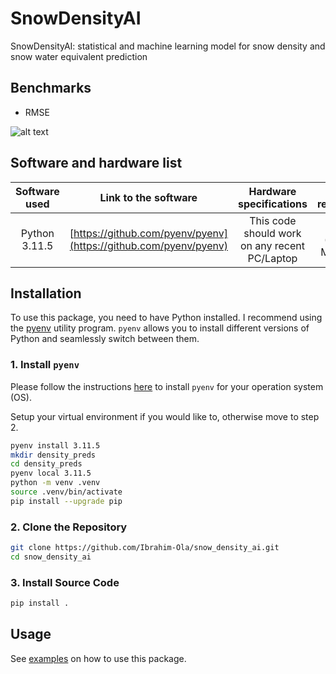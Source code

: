# SnowDensityAI
SnowDensityAI: statistical and machine learning model for snow density and snow water equivalent prediction


## Benchmarks

* RMSE

![alt text](https://github.com/Ibrahim-Ola/snow_density_ai/blob/main/plots/rmse_model_comparison.png)

<!-- * $R^2$

![alt text](https://github.com/Ibrahim-Ola/snow_density_ai/blob/main/plots/rsq_model_comparison.png) -->

## Software and hardware list

| Software used | Link to the software  | Hardware specifications  | OS required |
|:---:  |:---:  |:---:  |:---:  |
| Python 3.11.5 | [https://github.com/pyenv/pyenv](https://github.com/pyenv/pyenv) | This code should work on any recent PC/Laptop | Linux (any), MacOS|

## Installation

To use this package, you need to have Python installed. I recommend using the [pyenv](https://github.com/pyenv/pyenv) utility program. `pyenv` allows you to install different versions of Python and seamlessly switch between them.

### 1. Install `pyenv`

Please follow the instructions [here](https://github.com/pyenv/pyenv?tab=readme-ov-file#installation) to install `pyenv` for your operation system (OS).

Setup your virtual environment if you would like to, otherwise move to step 2.

```bash
pyenv install 3.11.5
mkdir density_preds
cd density_preds
pyenv local 3.11.5
python -m venv .venv
source .venv/bin/activate
pip install --upgrade pip
```

### 2. Clone the Repository

```bash
git clone https://github.com/Ibrahim-Ola/snow_density_ai.git
cd snow_density_ai
```

### 3. Install Source Code 

```bash
pip install .
```

## Usage

See [examples](https://github.com/Ibrahim-Ola/snow_density_ai/tree/main/examples) on how to use this package.